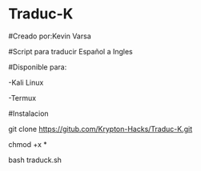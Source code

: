 # Traduc-K

#Creado por:Kevin Varsa

#Script para traducir Español a Ingles

#Disponible para:

-Kali Linux

-Termux

#Instalacion

git clone https://gitub.com/Krypton-Hacks/Traduc-K.git

chmod +x *

bash traduck.sh
